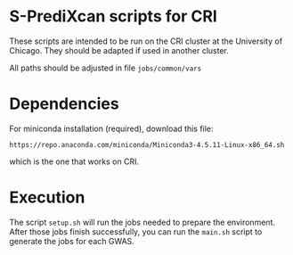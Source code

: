 # S-PrediXcan scripts for CRI

These scripts are intended to be run on the CRI cluster at the University of
Chicago. They should be adapted if used in another cluster.

All paths should be adjusted in file `jobs/common/vars`

# Dependencies

For miniconda installation (required), download this file:
```
https://repo.anaconda.com/miniconda/Miniconda3-4.5.11-Linux-x86_64.sh
```
which is the one that works on CRI.

# Execution

The script `setup.sh` will run the jobs needed to prepare the environment. After those jobs
finish successfully, you can run the `main.sh` script to generate the jobs for each GWAS.
